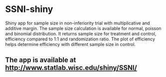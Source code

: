 # SSNI-shiny
Shiny app for sample size in non-inferiority trial with multiplicative and additive margin. 
The sample size calculation is available for normal, poisson and binomial distribution. 
It returns sample size for treatment and control, efficiency compared to 1:1 and randomization ratio.
The plot of efficiency helps determine efficiency with different sample size in control. 

## The app is available at http://www.statlab.wisc.edu/shiny/SSNI/

